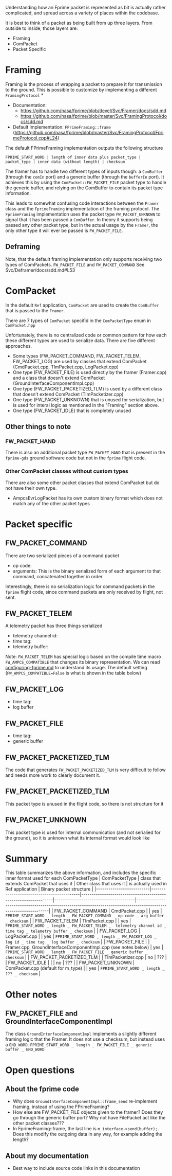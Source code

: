 Understanding how an Fprime packet is represented as bit is actually rather complicated, and spread across
a variety of places within the codebase.

It is best to think of a packet as being built from up three layers.
From outside to inside, those layers are:
* Framing
* ComPacket
* Packet Specific

# Framing
Framing is the process of wrapping a packet to prepare it for transmission to the ground.
This is possible to customize by implementing a different `FramingProtocol`
* 
* Documentation:
  * https://github.com/nasa/fprime/blob/devel/Svc/Framer/docs/sdd.md
  * https://github.com/nasa/fprime/blob/master/Svc/FramingProtocol/docs/sdd.md
* Default Implementation: `FPrimeFraming::frame` (https://github.com/nasa/fprime/blob/master/Svc/FramingProtocol/FprimeProtocol.cpp#L24)

The default FPrimeFraming implementation outputs the following structure
```
FPRIME_START_WORD | length of inner data plus packet_type | packet_type | inner data (without length) | checksum
```

The framer has to handle two different types of inputs though: a `ComBuffer` (through the `comIn` port)
and a generic buffer (through the `bufferIn` port).
It achieves this by using the `ComPacket::FW_PACKET_FILE` packet type to handle the generic buffer,
and relying on the ComBuffer to contain its packet type information.

This leads to somewhat confusing code interactions between the `Framer` class and the `FprimeFraming` implementation of the framing protocol.  The `FprimeFraming` implementation 
uses the packet type `FW_PACKET_UNKNOWN` to signal that it has been passed a `ComBuffer`.  In theory it supports being passed any other packet type, but in the actual usage by 
the `Framer`, the only other type it will ever be passed is `FW_PACKET_FILE`.

## Deframing
Note, that the default framing implementation only supports receiving two types of ComPackets.  `FW_PACKET_FILE` and `FW_PACKET_COMMAND` See Svc/Deframer/docs/sdd.md#L53

# ComPacket
In the default `Ref` application, `ComPacket` are used to create the `ComBuffer` that is passed to the `Framer`.

There are 7 types of `ComPacket` specifid in the `ComPacketType` enum in `ComPacket.hpp`

Unfortunately, there is no centralized code or common pattern for how each these different types are used to serialize data.  There are five different approaches.
* Some types (FW_PACKET_COMMAND, FW_PACKET_TELEM, FW_PACKET_LOG) are used by classes that extend ComPacket (CmdPacket.cpp, TlmPacket.cpp, LogPacket.cpp)
* One type (FW_PACKET_FILE) is used directly by the framer (Framer.cpp) and a class that doesn't extend ComPacket (GroundInterfaceComponentImpl.cpp)
* One type (FW_PACKET_PACKETIZED_TLM) is used by a different class that doesn't extend ComPacket (TlmPacketizer.cpp)
* One type (FW_PACKET_UNKNOWN) that is unused for serialization, but is used for interal logic as mentioned in the "Framing" section above.
* One type (FW_PACKET_IDLE) that is completely unused

## Other things to note

### FW_PACKET_HAND
There is also an additional packet type `FW_PACKET_HAND` that is present in the `fprime-gds` ground software code but not in the `fprime` flight code.

### Other ComPacket classes without custom types

There are also some other packet classes that extend ComPacket but do not have their own type.

* AmpcsEvrLogPacket has its own custom binary format which does not match any of the other packet types

# Packet specific
## FW_PACKET_COMMAND
There are two serialized pieces of a command packet
* op code: 
* arguments: This is the binary serialized form of each argument to that command, concatenated together in order

Interestingly, there is no serialization logic for command packets in the `fprime` flight code, since command packets are only received by flight, not sent.

## FW_PACKET_TELEM
A telemetry packet has three things serialized

* telemetry channel id: 
* time tag: 
* telemetry buffer: 

Note: `FW_PACKET_TELEM` has special logic based on the compile time macro `FW_AMPCS_COMPATIBLE` that changes its binary representation.  We can
read [configuring-fprime.md](../UsersGuide/dev/configuring-fprime.md) to understand its usage.  The default setting (`FW_AMPCS_COMPATIBLE=False` is what is shown in the table below)

## FW_PACKET_LOG
* time tag:
* log buffer

## FW_PACKET_FILE
* time tag:
* generic buffer


## FW_PACKET_PACKETIZED_TLM
The code that generates `FW_PACKET_PACKETIZED_TLM` is very difficult to follow and needs more work to clearly document it.

## FW_PACKET_PACKETIZED_TLM
This packet type is unused in the flight code, so there is not structure for it

## FW_PACKET_UNKNOWN
This packet type is used for internal communication (and not serialied for the ground), so it is unknown what its internal format would look like

# Summary
This table summarizes the above information, and includes the specific inner format used for each ComPacketType
| ComPacketType            | class that extends ComPacket that uses it | Other class that uses it                                       | is actually used in Ref application   | Binary packet structure                                                                                         |
|--------------------------|-------------------------------------------|----------------------------------------------------------------|---------------------------------------|-----------------------------------------------------------------------------------------------------------------|
| FW_PACKET_COMMAND        | CmdPacket.cpp                             |                                                                | yes                                   | `FPRIME_START_WORD _ length _ FW_PACKET_COMMAND _ op code _ arg buffer _ checksum`                              |
| FW_PACKET_TELEM          | TlmPacket.cpp                             |                                                                | yes                                   | `FPRIME_START_WORD _ length _ FW_PACKET_TELEM _  telemetry channel id _ time tag _ telemetry buffer _ checksum` | 
| FW_PACKET_LOG            | LogPacket.cpp                             |                                                                | yes                                   | `FPRIME_START_WORD _ length _ FW_PACKET_LOG _  log id _ time tag _ log buffer _ checksum`                       |
| FW_PACKET_FILE           |                                           | Framer.cpp, GroundInterfaceComponentImpl.cpp (see notes below) | yes                                   | `FPRIME_START_WORD _ length _ FW_PACKET_FILE _ generic buffer _ checksum`                                       |
| FW_PACKET_PACKETIZED_TLM |                                           | TlmPacketizer.cpp                                              | no                                    | ???                                                                                                             |
| FW_PACKET_IDLE           |                                           |                                                                | no                                    | ???                                                                                                             |
| FW_PACKET_UNKNOWN        | ComPacket.cpp (default for m_type)        |                                                                | yes                                   | `FPRIME_START_WORD _ length _ ??? _ checksum`                                                                   |


# Other notes


## FW_PACKET_FILE and GroundInterfaceComponentImpl
The class `GroundInterfaceComponentImpl` implements a slightly different framing logic that the Framer.  It does not use a checksum, but instead uses a `END_WORD`.
`FPRIME_START_WORD _ length _ FW_PACKET_FILE _ generic buffer _ END_WORD`


# Open questions
## About the fprime code
* Why does `GroundInterfaceComponentImpl::frame_send` re-implement framing, instead of using the FPrimeFraming?
* How else are FW_PACKET_FILE objects given to the framer?  Does they go through the generic buffer port?  Why not have FilePacket act like the other packet classes???
* In FprimeFraming::frame, the last line is `m_interface->send(buffer);`.  Does this modify the outgoing
data in any way, for example adding the length?

## About my documentation
* Best way to include source code links in this documentation